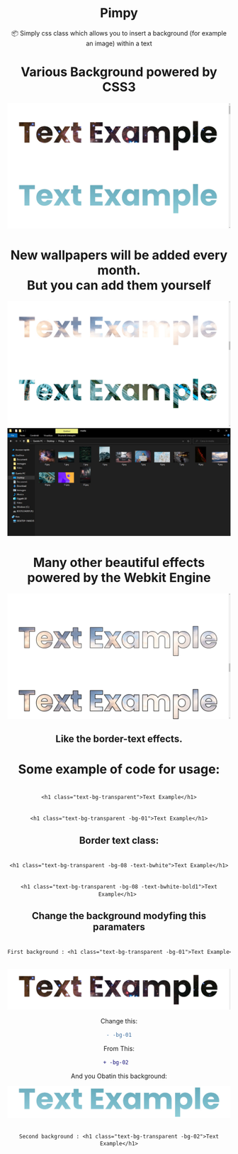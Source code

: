 <div align="center">

# Pimpy
:package: Simply css class which allows you to insert a background (for example an image) within a text
  
<h1>Various Background powered by CSS3</h1>

<img src="https://github.com/anonik9900/Pimpy/blob/main/preview1.jpg?raw=true">

<h1>New wallpapers will be added every month.<br> But you can add them yourself</h1>

<img src="https://github.com/anonik9900/Pimpy/blob/main/preview2.jpg?raw=true">
<img src="https://github.com/anonik9900/Pimpy/blob/main/preview4.jpg?raw=true">
  
<h1>Many other beautiful effects powered by the Webkit Engine</h1>
 
<img src="https://github.com/anonik9900/Pimpy/blob/main/preview3.jpg?raw=true">
<h2>Like the border-text effects.

  

<h1> Some example of code for usage:</h1>
<code>
&lt;h1 class="text-bg-transparent">Text Example&lt;/h1&gt;

&lt;h1 class="text-bg-transparent -bg-01">Text Example&lt;/h1&gt;
</code>

<h2>Border text class:</h2>
<code>
&lt;h1 class="text-bg-transparent -bg-08 -text-bwhite">Text Example&lt;/h1&gt;
  
&lt;h1 class="text-bg-transparent -bg-08 -text-bwhite-bold1">Text Example&lt;/h1&gt;
  </code>
  

 
<h2>Change the background modyfing this paramaters</h2>



```diff

First background : <h1 class="text-bg-transparent -bg-01">Text Example</h1>
  
```  

<img src="https://github.com/anonik9900/Pimpy/blob/main/guide/1b.jpg?raw=true">
 
Change this:

```diff
- -bg-01
```

  
From This:
  
```diff  
+ -bg-02  
```


And you Obatin this background:

<img src="https://github.com/anonik9900/Pimpy/blob/main/guide/2b.jpg?raw=true">

```dif   
  
Second background : <h1 class="text-bg-transparent -bg-02">Text Example</h1>

```
   

  

</div>
